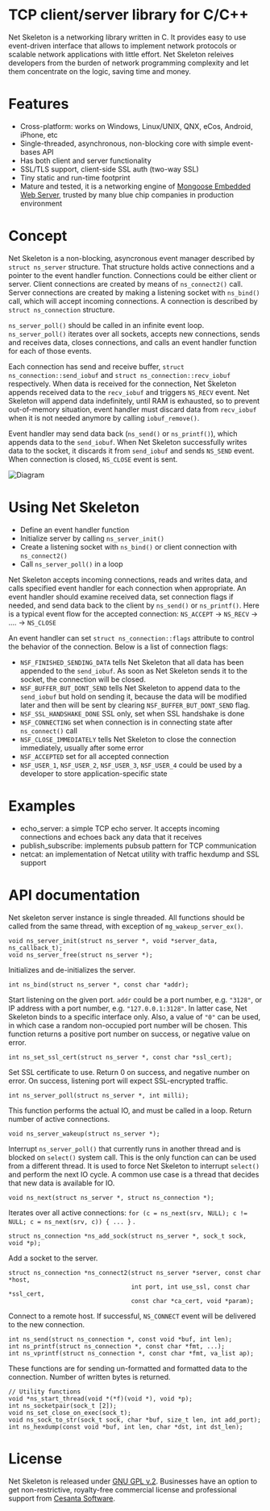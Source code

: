 TCP client/server library for C/C++
===================================

Net Skeleton is a networking library written in C.
It provides easy to use event-driven interface that allows to implement
network protocols or scalable network applications  with little effort.
Net Skeleton releives developers from the burden of network programming
complexity and let them concentrate on the logic, saving time and money.

# Features

- Cross-platform: works on Windows, Linux/UNIX, QNX, eCos, Android, iPhone, etc
- Single-threaded, asynchronous, non-blocking core with simple event-bases API
- Has both client and server functionality
- SSL/TLS support, client-side SSL auth (two-way SSL)
- Tiny static and run-time footprint
- Mature and tested, it is a networking engine of
  [Mongoose Embedded Web Server](https://github.com/cesanta/mongoose),
  trusted by many blue chip companies in production environment

# Concept

Net Skeleton is a non-blocking, asyncronous event manager described by
`struct ns_server` structure. That structure holds active connections
and a pointer to the event handler function. Connections could be either
client or server. Client connections are created by means of
`ns_connect2()` call. Server connections are created by making a listening
socket with `ns_bind()` call, which will accept incoming connections. A
connection is described by `struct ns_connection` structure.

`ns_server_poll()` should be called in an infinite event loop.
`ns_server_poll()` iterates over all sockets, accepts new connections,
sends and receives data, closes connections, and calls an event handler
function for each of those events.

Each connection has send and receive buffer, `struct ns_connection::send_iobuf`
and `struct ns_connection::recv_iobuf` respectively. When data is received
for the connection, Net Skeleton appends received data to the `recv_iobuf` and
triggers `NS_RECV` event. Net Skeleton will append data indefinitely, until
RAM is exhausted, so to prevent out-of-memory situation, event handler must
discard data from `recv_iobuf` when it is not needed anymore by calling
`iobuf_remove()`.

Event handler may send data back (`ns_send()` or
`ns_printf()`), which appends data to the `send_iobuf`. When Net Skeleton
successfully writes data to the socket, it discards it from `send_iobuf` and
sends `NS_SEND` event. When connection is closed, `NS_CLOSE` event is sent.

![Diagram](http://cesanta.com/images/net_skeleton/iobuf.png)

# Using Net Skeleton

- Define an event handler function
- Initialize server by calling `ns_server_init()`
- Create a listening socket with `ns_bind()` or client connection with
  `ns_connect2()`
- Call `ns_server_poll()` in a loop

Net Skeleton accepts incoming connections, reads and writes data, and
calls specified event handler for each connection when appropriate. An
event handler should examine received data, set connection flags if needed,
and send data back to the client by `ns_send()` or `ns_printf()`. Here is a
typical event flow for the accepted connection:
`NS_ACCEPT` -> `NS_RECV` -> .... -> `NS_CLOSE`

An event handler can set `struct ns_connection::flags` attribute to control
the behavior of the connection.  Below is a list of connection flags:

   * `NSF_FINISHED_SENDING_DATA` tells Net Skeleton that all data has been
      appended to the `send_iobuf`. As soon as Net Skeleton sends it to the
      socket, the connection will be closed.
   * `NSF_BUFFER_BUT_DONT_SEND` tells Net Skeleton to append data to the
      `send_iobuf` but hold on sending it, because the data will be modified
      later and then will be sent by clearing `NSF_BUFFER_BUT_DONT_SEND` flag.
   * `NSF_SSL_HANDSHAKE_DONE` SSL only, set when SSL handshake is done
   * `NSF_CONNECTING` set when connection is in connecting state after
      `ns_connect()` call
   * `NSF_CLOSE_IMMEDIATELY` tells Net Skeleton to close the connection
      immediately, usually after some error
   * `NSF_ACCEPTED` set for all accepted connection
   * `NSF_USER_1`, `NSF_USER_2`, `NSF_USER_3`, `NSF_USER_4` could be
      used by a developer to store application-specific state

# Examples

- echo_server: a simple TCP echo server. It accepts incoming connections
  and echoes back any data that it receives
- publish_subscribe: implements pubsub pattern for TCP communication
- netcat: an implementation of Netcat utility with traffic hexdump and
  SSL support


# API documentation

Net skeleton server instance is single threaded. All functions should be
called from the same thread, with exception of `mg_wakeup_server_ex()`.

    void ns_server_init(struct ns_server *, void *server_data, ns_callback_t);
    void ns_server_free(struct ns_server *);

Initializes and de-initializes the server.

    int ns_bind(struct ns_server *, const char *addr);

Start listening on the given port. `addr` could be a port number,
e.g. `"3128"`, or IP address with a port number, e.g. `"127.0.0.1:3128"`.
In latter case, Net Skeleton binds to a specific interface only. Also,
a value of `"0"` can be used, in which case a random non-occupied port number
will be chosen. This function returns a positive port number on success, or
negative value on error.

    int ns_set_ssl_cert(struct ns_server *, const char *ssl_cert);

Set SSL certificate to use. Return 0 on success, and negative number on error.
On success, listening port will expect SSL-encrypted traffic.

    int ns_server_poll(struct ns_server *, int milli);

This function performs the actual IO, and must be called in a loop.
Return number of active connections.

    void ns_server_wakeup(struct ns_server *);

Interrupt `ns_server_poll()` that currently runs in another thread and is
blocked on `select()` system call. This is the only function can can be
used from a different thread. It is used to force Net Skeleton to
interrupt `select()` and perform the next IO cycle. A common use case is
a thread that decides that new data is available for IO.

    void ns_next(struct ns_server *, struct ns_connection *);

Iterates over all active connections:
`for (c = ns_next(srv, NULL); c != NULL; c = ns_next(srv, c)) { ... }` .

    struct ns_connection *ns_add_sock(struct ns_server *, sock_t sock, void *p);

Add a socket to the server.

    struct ns_connection *ns_connect2(struct ns_server *server, const char *host,
                                      int port, int use_ssl, const char *ssl_cert,
                                      const char *ca_cert, void *param);


Connect to a remote host. If successful, `NS_CONNECT` event will be delivered
to the new connection.

    int ns_send(struct ns_connection *, const void *buf, int len);
    int ns_printf(struct ns_connection *, const char *fmt, ...);
    int ns_vprintf(struct ns_connection *, const char *fmt, va_list ap);

These functions are for sending un-formatted and formatted data to the
connection. Number of written bytes is returned.

    // Utility functions
    void *ns_start_thread(void *(*f)(void *), void *p);
    int ns_socketpair(sock_t [2]);
    void ns_set_close_on_exec(sock_t);
    void ns_sock_to_str(sock_t sock, char *buf, size_t len, int add_port);
    int ns_hexdump(const void *buf, int len, char *dst, int dst_len);


# License

Net Skeleton is released under
[GNU GPL v.2](http://www.gnu.org/licenses/old-licenses/gpl-2.0.html).
Businesses have an option to get non-restrictive, royalty-free commercial
license and professional support from
[Cesanta Software](http://cesanta.com).
